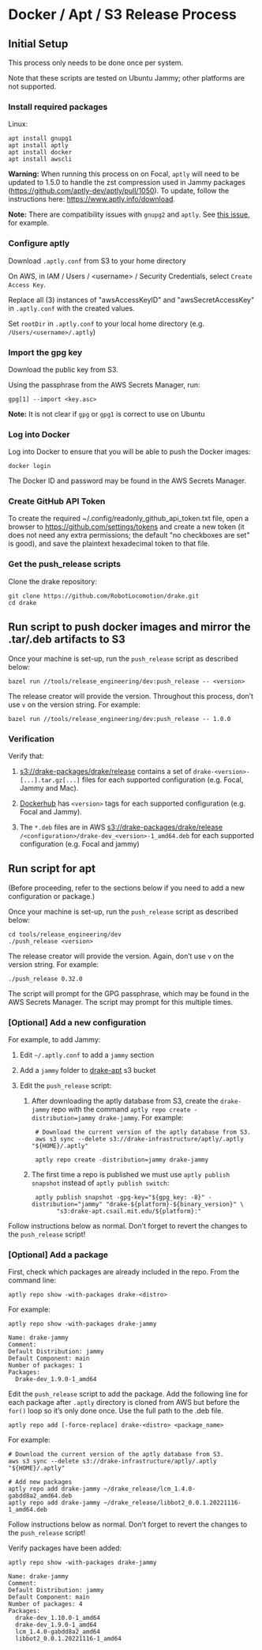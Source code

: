 # Docker / Apt / S3 Release Process

## Initial Setup

This process only needs to be done once per system.

Note that these scripts are tested on Ubuntu Jammy;
other platforms are not supported.

### Install required packages

Linux:

    apt install gnupg1
    apt install aptly
    apt install docker
    apt install awscli


**Warning:** When running this process on on Focal, `aptly` will need to be
updated to 1.5.0 to handle the zst compression used in Jammy packages
(https://github.com/aptly-dev/aptly/pull/1050). To update, follow the
instructions here: https://www.aptly.info/download.

**Note:** There are compatibility issues with `gnupg2` and `aptly`. See
[this issue](https://github.com/aptly-dev/aptly/issues/657), for example.

### Configure aptly

Download `.aptly.conf` from S3 to your home directory

On AWS, in IAM / Users / \<username\> / Security Credentials, select
`Create Access Key`.

Replace all (3) instances of "awsAccessKeyID" and "awsSecretAccessKey" in
`.aptly.conf` with the created values.

Set `rootDir` in `.aptly.conf` to your local home directory
(e.g. `/Users/<username>/.aptly`)

### Import the gpg key

Download the public key from S3.

Using the passphrase from the AWS Secrets Manager, run:

    gpg[1] --import <key.asc>

**Note:** It is not clear if `gpg` or `gpg1` is correct to use on Ubuntu

### Log into Docker

Log into Docker to ensure that you will be able to push the Docker images:

    docker login

The Docker ID and password may be found in the AWS Secrets Manager.

### Create GitHub API Token

To create the required ~/.config/readonly_github_api_token.txt file, open a
browser to https://github.com/settings/tokens and create a new token (it does
not need any extra permissions; the default "no checkboxes are set" is good),
and save the plaintext hexadecimal token to that file.

### Get the push_release scripts

Clone the drake repository:

    git clone https://github.com/RobotLocomotion/drake.git
    cd drake

## Run script to push docker images and mirror the .tar/.deb artifacts to S3

Once your machine is set-up, run the `push_release` script as described below:

    bazel run //tools/release_engineering/dev:push_release -- <version>


The release creator will provide the version. Throughout this process, don’t
use `v` on the version string. For example:

    bazel run //tools/release_engineering/dev:push_release -- 1.0.0

### Verification

Verify that:

1. [s3://drake-packages/drake/release](https://s3.console.aws.amazon.com/s3/buckets/drake-packages?region=us-east-1&prefix=drake/release/&showversions=false)
contains a set of `drake-<version>-[...].tar.gz[...]` files for each supported
configuration (e.g. Focal, Jammy and Mac).

1. [Dockerhub](https://hub.docker.com/r/robotlocomotion/drake/tags?ordering=last_updated&page=1)
has `<version>` tags for each supported configuration (e.g. Focal and Jammy).

1. The `*.deb` files are in AWS
[s3://drake-packages/drake/release](https://s3.console.aws.amazon.com/s3/buckets/drake-packages?region=us-east-1&prefix=drake/release/&showversions=false)
`/<configuration>/drake-dev_<version>-1_amd64.deb` for each supported configuration (e.g. Focal and jammy)

## Run script for apt

(Before proceeding, refer to the sections below if you need to add a new
configuration or package.)

Once your machine is set-up, run the `push_release` script as described below:

    cd tools/release_engineering/dev
    ./push_release <version>

The release creator will provide the version. Again, don’t use `v` on the
version string. For example:

    ./push_release 0.32.0

The script will prompt for the GPG passphrase, which may be found in the AWS
Secrets Manager. The script may prompt for this multiple times.

### [Optional] Add a new configuration

For example, to add Jammy:

1. Edit `~/.aptly.conf` to add a `jammy` section
1. Add a `jammy` folder to
[drake-apt](https://s3.console.aws.amazon.com/s3/buckets/drake-apt?region=us-east-1&tab=objects)
s3 bucket
1. Edit the `push_release` script:

    1. After downloading the aptly database from S3, create the `drake-jammy`
    repo with the command
    ``aptly repo create -distribution=jammy drake-jammy``. For example:

            # Download the current version of the aptly database from S3.
            aws s3 sync --delete s3://drake-infrastructure/aptly/.aptly "${HOME}/.aptly"

            aptly repo create -distribution=jammy drake-jammy

    1. The first time a repo is published we must use
    ``aptly publish snapshot`` instead of ``aptly publish switch``:

            aptly publish snapshot -gpg-key="${gpg_key: -8}" -distribution="jammy" "drake-${platform}-${binary_version}" \
                  "s3:drake-apt.csail.mit.edu/${platform}:"

Follow instructions below as normal. Don’t forget to revert the changes to
the `push_release` script!

### [Optional] Add a package

First, check which packages are already included in the repo. From the command
line:

    aptly repo show -with-packages drake-<distro>

For example:

    aptly repo show -with-packages drake-jammy

    Name: drake-jammy
    Comment:
    Default Distribution: jammy
    Default Component: main
    Number of packages: 1
    Packages:
      Drake-dev_1.9.0-1_amd64


Edit the `push_release` script to add the package. Add the following line for
each package after `.aptly` directory is cloned from AWS but before the `for()`
loop so it’s only done once. Use the full path to the .deb file.

    aptly repo add [-force-replace] drake-<distro> <package_name>

For example:

    # Download the current version of the aptly database from S3.
    aws s3 sync --delete s3://drake-infrastructure/aptly/.aptly "${HOME}/.aptly"

    # Add new packages
    aptly repo add drake-jammy ~/drake_release/lcm_1.4.0-gabdd8a2_amd64.deb
    aptly repo add drake-jammy ~/drake_release/libbot2_0.0.1.20221116-1_amd64.deb

Follow instructions below as normal. Don’t forget to revert the changes to
the `push_release` script!

Verify packages have been added:

    aptly repo show -with-packages drake-jammy

    Name: drake-jammy
    Comment:
    Default Distribution: jammy
    Default Component: main
    Number of packages: 4
    Packages:
      drake-dev_1.10.0-1_amd64
      drake-dev_1.9.0-1_amd64
      lcm_1.4.0-gabdd8a2_amd64
      libbot2_0.0.1.20221116-1_amd64
